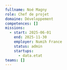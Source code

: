 ```yaml
---
fullname: Noé Magny
role: Chef de projet
domaine: Développement
competences: []
missions:
  - start: 2025-06-01
    end: 2025-11-30
    employer: Numih France
    status: admin
    startups:
      - data.etat
teams: []
---
```

